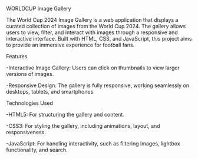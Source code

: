 WORLDCUP Image Gallery

The World Cup 2024 Image Gallery is a web application that displays a curated collection of images from the World Cup 2024. The gallery allows users to view, filter, and interact with images through a responsive and interactive interface. Built with HTML, CSS, and JavaScript, this project aims to provide an immersive experience for football fans.


Features

-Interactive Image Gallery: Users can click on thumbnails to view larger versions of images.

-Responsive Design: The gallery is fully responsive, working seamlessly on desktops, tablets, and smartphones.


Technologies Used

-HTML5: For structuring the gallery and content.

-CSS3: For styling the gallery, including animations, layout, and responsiveness.

-JavaScript: For handling interactivity, such as filtering images, lightbox functionality, and search.
